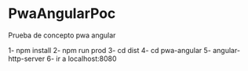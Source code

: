 # PwaAngularPoc
Prueba de concepto pwa angular

1- npm install
2- npm run prod
3- cd dist
4- cd pwa-angular
5- angular-http-server
6- ir a localhost:8080
